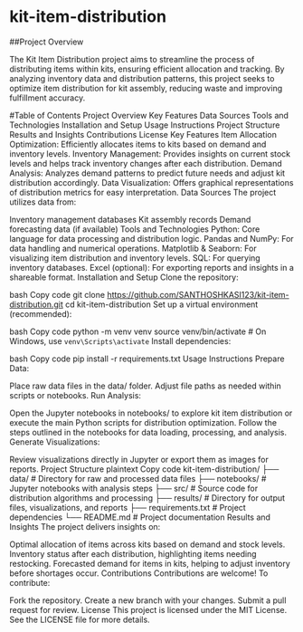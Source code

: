# kit-item-distribution

##Project Overview

The Kit Item Distribution project aims to streamline the process of distributing items within kits, ensuring efficient allocation and tracking. By analyzing inventory data and distribution patterns, this project seeks to optimize item distribution for kit assembly, reducing waste and improving fulfillment accuracy.

#Table of Contents
Project Overview
Key Features
Data Sources
Tools and Technologies
Installation and Setup
Usage Instructions
Project Structure
Results and Insights
Contributions
License
Key Features
Item Allocation Optimization: Efficiently allocates items to kits based on demand and inventory levels.
Inventory Management: Provides insights on current stock levels and helps track inventory changes after each distribution.
Demand Analysis: Analyzes demand patterns to predict future needs and adjust kit distribution accordingly.
Data Visualization: Offers graphical representations of distribution metrics for easy interpretation.
Data Sources
The project utilizes data from:

Inventory management databases
Kit assembly records
Demand forecasting data (if available)
Tools and Technologies
Python: Core language for data processing and distribution logic.
Pandas and NumPy: For data handling and numerical operations.
Matplotlib & Seaborn: For visualizing item distribution and inventory levels.
SQL: For querying inventory databases.
Excel (optional): For exporting reports and insights in a shareable format.
Installation and Setup
Clone the repository:

bash
Copy code
git clone https://github.com/SANTHOSHKASI123/kit-item-distribution.git
cd kit-item-distribution
Set up a virtual environment (recommended):

bash
Copy code
python -m venv venv
source venv/bin/activate  # On Windows, use `venv\Scripts\activate`
Install dependencies:

bash
Copy code
pip install -r requirements.txt
Usage Instructions
Prepare Data:

Place raw data files in the data/ folder.
Adjust file paths as needed within scripts or notebooks.
Run Analysis:

Open the Jupyter notebooks in notebooks/ to explore kit item distribution or execute the main Python scripts for distribution optimization.
Follow the steps outlined in the notebooks for data loading, processing, and analysis.
Generate Visualizations:

Review visualizations directly in Jupyter or export them as images for reports.
Project Structure
plaintext
Copy code
kit-item-distribution/
├── data/                  # Directory for raw and processed data files
├── notebooks/             # Jupyter notebooks with analysis steps
├── src/                   # Source code for distribution algorithms and processing
├── results/               # Directory for output files, visualizations, and reports
├── requirements.txt       # Project dependencies
└── README.md              # Project documentation
Results and Insights
The project delivers insights on:

Optimal allocation of items across kits based on demand and stock levels.
Inventory status after each distribution, highlighting items needing restocking.
Forecasted demand for items in kits, helping to adjust inventory before shortages occur.
Contributions
Contributions are welcome! To contribute:

Fork the repository.
Create a new branch with your changes.
Submit a pull request for review.
License
This project is licensed under the MIT License. See the LICENSE file for more details.
